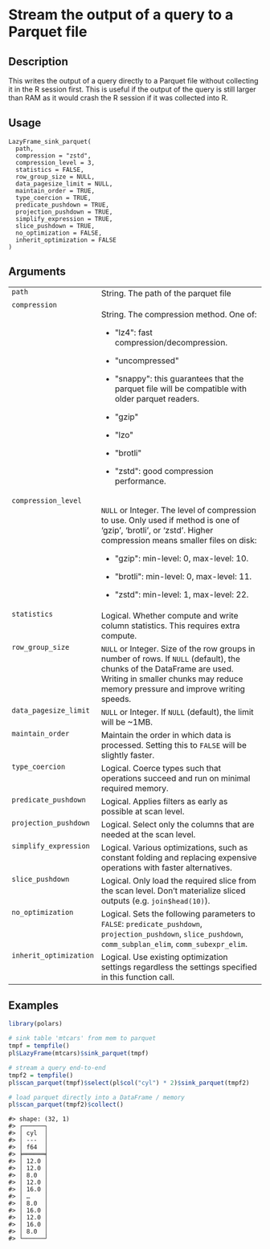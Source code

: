 

# Stream the output of a query to a Parquet file

## Description

This writes the output of a query directly to a Parquet file without
collecting it in the R session first. This is useful if the output of
the query is still larger than RAM as it would crash the R session if it
was collected into R.

## Usage

<pre><code class='language-R'>LazyFrame_sink_parquet(
  path,
  compression = "zstd",
  compression_level = 3,
  statistics = FALSE,
  row_group_size = NULL,
  data_pagesize_limit = NULL,
  maintain_order = TRUE,
  type_coercion = TRUE,
  predicate_pushdown = TRUE,
  projection_pushdown = TRUE,
  simplify_expression = TRUE,
  slice_pushdown = TRUE,
  no_optimization = FALSE,
  inherit_optimization = FALSE
)
</code></pre>

## Arguments

<table>
<tr>
<td style="white-space: nowrap; font-family: monospace; vertical-align: top">
<code id="LazyFrame_sink_parquet_:_path">path</code>
</td>
<td>
String. The path of the parquet file
</td>
</tr>
<tr>
<td style="white-space: nowrap; font-family: monospace; vertical-align: top">
<code id="LazyFrame_sink_parquet_:_compression">compression</code>
</td>
<td>

String. The compression method. One of:

<ul>
<li>

"lz4": fast compression/decompression.

</li>
<li>

"uncompressed"

</li>
<li>

"snappy": this guarantees that the parquet file will be compatible with
older parquet readers.

</li>
<li>

"gzip"

</li>
<li>

"lzo"

</li>
<li>

"brotli"

</li>
<li>

"zstd": good compression performance.

</li>
</ul>
</td>
</tr>
<tr>
<td style="white-space: nowrap; font-family: monospace; vertical-align: top">
<code id="LazyFrame_sink_parquet_:_compression_level">compression_level</code>
</td>
<td>

<code>NULL</code> or Integer. The level of compression to use. Only used
if method is one of ‘gzip’, ‘brotli’, or ‘zstd’. Higher compression
means smaller files on disk:

<ul>
<li>

"gzip": min-level: 0, max-level: 10.

</li>
<li>

"brotli": min-level: 0, max-level: 11.

</li>
<li>

"zstd": min-level: 1, max-level: 22.

</li>
</ul>
</td>
</tr>
<tr>
<td style="white-space: nowrap; font-family: monospace; vertical-align: top">
<code id="LazyFrame_sink_parquet_:_statistics">statistics</code>
</td>
<td>
Logical. Whether compute and write column statistics. This requires
extra compute.
</td>
</tr>
<tr>
<td style="white-space: nowrap; font-family: monospace; vertical-align: top">
<code id="LazyFrame_sink_parquet_:_row_group_size">row_group_size</code>
</td>
<td>
<code>NULL</code> or Integer. Size of the row groups in number of rows.
If <code>NULL</code> (default), the chunks of the DataFrame are used.
Writing in smaller chunks may reduce memory pressure and improve writing
speeds.
</td>
</tr>
<tr>
<td style="white-space: nowrap; font-family: monospace; vertical-align: top">
<code id="LazyFrame_sink_parquet_:_data_pagesize_limit">data_pagesize_limit</code>
</td>
<td>
<code>NULL</code> or Integer. If <code>NULL</code> (default), the limit
will be ~1MB.
</td>
</tr>
<tr>
<td style="white-space: nowrap; font-family: monospace; vertical-align: top">
<code id="LazyFrame_sink_parquet_:_maintain_order">maintain_order</code>
</td>
<td>
Maintain the order in which data is processed. Setting this to
<code>FALSE</code> will be slightly faster.
</td>
</tr>
<tr>
<td style="white-space: nowrap; font-family: monospace; vertical-align: top">
<code id="LazyFrame_sink_parquet_:_type_coercion">type_coercion</code>
</td>
<td>
Logical. Coerce types such that operations succeed and run on minimal
required memory.
</td>
</tr>
<tr>
<td style="white-space: nowrap; font-family: monospace; vertical-align: top">
<code id="LazyFrame_sink_parquet_:_predicate_pushdown">predicate_pushdown</code>
</td>
<td>
Logical. Applies filters as early as possible at scan level.
</td>
</tr>
<tr>
<td style="white-space: nowrap; font-family: monospace; vertical-align: top">
<code id="LazyFrame_sink_parquet_:_projection_pushdown">projection_pushdown</code>
</td>
<td>
Logical. Select only the columns that are needed at the scan level.
</td>
</tr>
<tr>
<td style="white-space: nowrap; font-family: monospace; vertical-align: top">
<code id="LazyFrame_sink_parquet_:_simplify_expression">simplify_expression</code>
</td>
<td>
Logical. Various optimizations, such as constant folding and replacing
expensive operations with faster alternatives.
</td>
</tr>
<tr>
<td style="white-space: nowrap; font-family: monospace; vertical-align: top">
<code id="LazyFrame_sink_parquet_:_slice_pushdown">slice_pushdown</code>
</td>
<td>
Logical. Only load the required slice from the scan level. Don’t
materialize sliced outputs (e.g. <code>join$head(10)</code>).
</td>
</tr>
<tr>
<td style="white-space: nowrap; font-family: monospace; vertical-align: top">
<code id="LazyFrame_sink_parquet_:_no_optimization">no_optimization</code>
</td>
<td>
Logical. Sets the following parameters to <code>FALSE</code>:
<code>predicate_pushdown</code>, <code>projection_pushdown</code>,
<code>slice_pushdown</code>, <code>comm_subplan_elim</code>,
<code>comm_subexpr_elim</code>.
</td>
</tr>
<tr>
<td style="white-space: nowrap; font-family: monospace; vertical-align: top">
<code id="LazyFrame_sink_parquet_:_inherit_optimization">inherit_optimization</code>
</td>
<td>
Logical. Use existing optimization settings regardless the settings
specified in this function call.
</td>
</tr>
</table>

## Examples

``` r
library(polars)

# sink table 'mtcars' from mem to parquet
tmpf = tempfile()
pl$LazyFrame(mtcars)$sink_parquet(tmpf)

# stream a query end-to-end
tmpf2 = tempfile()
pl$scan_parquet(tmpf)$select(pl$col("cyl") * 2)$sink_parquet(tmpf2)

# load parquet directly into a DataFrame / memory
pl$scan_parquet(tmpf2)$collect()
```

    #> shape: (32, 1)
    #> ┌──────┐
    #> │ cyl  │
    #> │ ---  │
    #> │ f64  │
    #> ╞══════╡
    #> │ 12.0 │
    #> │ 12.0 │
    #> │ 8.0  │
    #> │ 12.0 │
    #> │ 16.0 │
    #> │ …    │
    #> │ 8.0  │
    #> │ 16.0 │
    #> │ 12.0 │
    #> │ 16.0 │
    #> │ 8.0  │
    #> └──────┘
